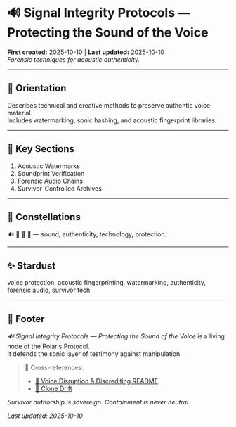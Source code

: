 # 🔊 Signal Integrity Protocols — Protecting the Sound of the Voice  
**First created:** 2025-10-10 | **Last updated:** 2025-10-10  
*Forensic techniques for acoustic authenticity.*

---

## 🧭 Orientation  
Describes technical and creative methods to preserve authentic voice material.  
Includes watermarking, sonic hashing, and acoustic fingerprint libraries.

---

## 📑 Key Sections  
1. Acoustic Watermarks  
2. Soundprint Verification  
3. Forensic Audio Chains  
4. Survivor-Controlled Archives  

---

## 🌌 Constellations  
🔊 👅 🧿 🧬 — sound, authenticity, technology, protection.

---

## ✨ Stardust  
voice protection, acoustic fingerprinting, watermarking, authenticity, forensic audio, survivor tech

---

## 🏮 Footer  
*🔊 Signal Integrity Protocols — Protecting the Sound of the Voice* is a living node of the Polaris Protocol.  
It defends the sonic layer of testimony against manipulation.

> 📡 Cross-references:  
> - [👅 Voice Disruption & Discrediting README](./README.md)  
> - [🧬 Clone Drift](./🧬_clone_drift_deepfakes_audio_manipulation_and_voice_theft.md)  

*Survivor authorship is sovereign. Containment is never neutral.*  

_Last updated: 2025-10-10_
